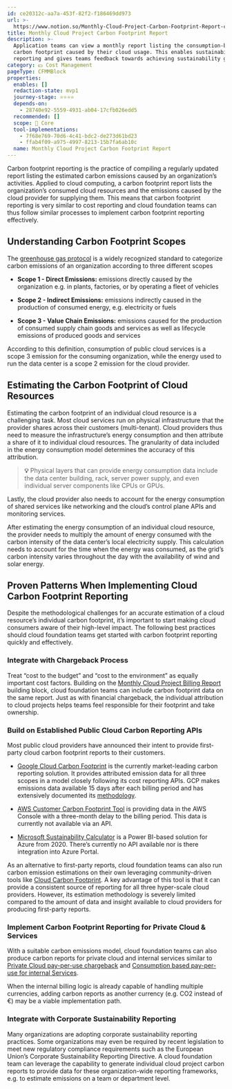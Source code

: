 ```yaml
---
id: ce20312c-aa7a-453f-82f2-f186469dd973
url: >-
  https://www.notion.so/Monthly-Cloud-Project-Carbon-Footprint-Report-ce20312caa7a453f82f2f186469dd973
title: Monthly Cloud Project Carbon Footprint Report
description: >-
  Application teams can view a monthly report listing the consumption-based
  carbon footprint caused by their cloud usage. This enables sustainability
  reporting and gives teams feedback towards achieving sustainability goals.
category: 💵 Cost Management
pageType: CFMMBlock
properties:
  enables: []
  redaction-state: mvp1
  journey-stage: ⭐️⭐️⭐️⭐️
  depends-on:
    - 28740e92-5559-4931-ab04-17cfb026edd5
  recommended: []
  scope: 🏢 Core
  tool-implementations:
    - 7f68e769-70d6-4c41-bdc2-de273d61bd23
    - ffab4f09-a975-4997-8213-15b7fa6ab10c
  name: Monthly Cloud Project Carbon Footprint Report
---
```


Carbon footprint reporting is the practice of compiling a regularly updated report listing the estimated carbon emissions caused by an organization’s activities. Applied to cloud computing, a carbon footprint report lists the organization’s consumed cloud resources and the emissions caused by the cloud provider for supplying them. This means that carbon footprint reporting is very similar to cost reporting and cloud foundation teams can thus follow similar processes to implement carbon footprint reporting effectively.

## Understanding Carbon Footprint Scopes

The [greenhouse gas protocol](https://ghgprotocol.org) is a widely recognized standard to categorize carbon emissions of an organization according to three different scopes

- **Scope 1 - Direct Emissions:** emissions directly caused by the organization e.g. in plants, factories, or by operating a fleet of vehicles

- **Scope 2 - Indirect Emissions:** emissions indirectly caused in the production of consumed energy, e.g. electricity or fuels

- **Scope 3 - Value Chain Emissions:** emissions caused for the production of consumed supply chain goods and services as well as lifecycle emissions of produced goods and services

According to this definition, consumption of public cloud services is a scope 3 emission for the consuming organization, while the energy used to run the data center is a scope 2 emission for the cloud provider.

## Estimating the Carbon Footprint of Cloud Resources

Estimating the carbon footprint of an individual cloud resource is a challenging task. Most cloud services run on physical infrastructure that the provider shares across their customers (multi-tenant). Cloud providers thus need to measure the infrastructure’s energy consumption and then attribute a share of it to individual cloud resources. The granularity of data included in the energy consumption model determines the accuracy of this attribution.

> **💡** Physical layers that can provide energy consumption data include the data center building, rack, server power supply, and even individual server components like CPUs or GPUs.

Lastly, the cloud provider also needs to account for the energy consumption of shared services like networking and the cloud’s control plane APIs and monitoring services.

After estimating the energy consumption of an individual cloud resource, the provider needs to multiply the amount of energy consumed with the carbon intensity of the data center’s local electricity supply. This calculation needs to account for the time when the energy was consumed, as the grid’s carbon intensity varies throughout the day with the availability of wind and solar energy.

## Proven Patterns When Implementing Cloud Carbon Footprint Reporting

Despite the methodological challenges for an accurate estimation of a cloud resource’s individual carbon footprint, it’s important to start making cloud consumers aware of their high-level impact. The following best practices should cloud foundation teams get started with carbon footprint reporting quickly and effectively.

### Integrate with Chargeback Process

Treat “cost to the budget” and “cost to the environment” as equally important cost factors. Building on the [Monthly Cloud Project Billing Report](./monthly-cloud-project-billing-report.md) building block, cloud foundation teams can include carbon footprint data on the same report. Just as with financial chargeback, the individual attribution to cloud projects helps teams feel responsible for their footprint and take ownership.

### Build on Established Public Cloud Carbon Reporting APIs

Most public cloud providers have announced their intent to provide first-party cloud carbon footprint reports to their customers.

- [Google Cloud Carbon Footprint](https://cloud.google.com/carbon-footprint) is the currently market-leading carbon reporting solution. It provides attributed emission data for all three scopes in a model closely following its cost reporting APIs. GCP makes emissions data available 15 days after each billing period and has extensively documented its [methodology](https://cloud.google.com/carbon-footprint/docs/methodology).

- [AWS Customer Carbon Footprint Tool](https://aws.amazon.com/aws-cost-management/aws-customer-carbon-footprint-tool/) is providing data in the AWS Console with a three-month delay to the billing period. This data is currently not available via an API.

- [Microsoft Sustainability Calculator](https://azure.microsoft.com/en-au/blog/microsoft-sustainability-calculator-helps-enterprises-analyze-the-carbon-emissions-of-their-it-infrastructure/) is a Power BI-based solution for Azure from 2020. There’s currently no API available nor is there integration into Azure Portal.

As an alternative to first-party reports, cloud foundation teams can also run carbon emission estimations on their own leveraging community-driven tools like [Cloud Carbon Footprint](https://www.cloudcarbonfootprint.org). A key advantage of this tool is that it can provide a consistent source of reporting for all three hyper-scale cloud providers. However, its estimation methodology is severely limited compared to the amount of data and insight available to cloud providers for producing first-party reports.

### Implement Carbon Footprint Reporting for Private Cloud & Services

With a suitable carbon emissions model, cloud foundation teams can also produce carbon reports for private cloud and internal services similar to [Private Cloud pay-per-use chargeback](./private-cloud-pay-per-use-chargeback.md) and [Consumption based pay-per-use for internal Services](./consumption-based-pay-per-use-for-internal-services.md).

When the internal billing logic is already capable of handling multiple currencies, adding carbon reports as another currency (e.g. CO2 instead of €) may be a viable implementation path.

### Integrate with Corporate Sustainability Reporting

Many organizations are adopting corporate sustainability reporting practices. Some organizations may even be required by recent legislation to meet new regulatory compliance requirements such as the European Union’s Corporate Sustainability Reporting Directive. A cloud foundation team can leverage the capability to generate individual cloud project carbon reports to provide data for these organization-wide reporting frameworks, e.g. to estimate emissions on a team or department level.